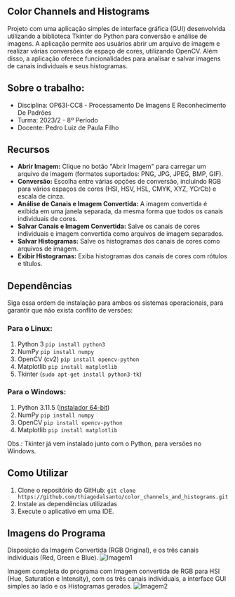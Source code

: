 ## Color Channels and Histograms
Projeto com uma aplicação simples de interface gráfica (GUI) desenvolvida utilizando a biblioteca Tkinter do Python para conversão e análise de imagens. A aplicação permite aos usuários abrir um arquivo de imagem e realizar várias conversões de espaço de cores, utilizando OpenCV. Além disso, a aplicação oferece funcionalidades para analisar e salvar imagens de canais individuais e seus histogramas. 

## Sobre o trabalho:

* Disciplina: OP63I-CC8 - Processamento De Imagens E Reconhecimento De Padrões	
* Turma: 2023/2 - 8º Período
* Docente: Pedro Luiz de Paula Filho

## Recursos 
- **Abrir Imagem:** Clique no botão "Abrir Imagem" para carregar um arquivo de imagem (formatos suportados: PNG, JPG, JPEG, BMP, GIF).
- **Conversão:** Escolha entre várias opções de conversão, incluindo RGB para vários espaços de cores (HSI, HSV, HSL, CMYK, XYZ, YCrCb) e escala de cinza.
- **Análise de Canais e  Imagem Convertida:** A imagem convertida é exibida em uma janela separada, da mesma forma que todos os canais individuais de cores.
- **Salvar Canais e Imagem Convertida:** Salve os canais de cores individuais e imagem convertida como arquivos de imagem separados.
- **Salvar Histogramas:** Salve os histogramas dos canais de cores como arquivos de imagem.
- **Exibir Histogramas:** Exiba histogramas dos canais de cores com rótulos e títulos.

## Dependências
Siga essa ordem de instalação para ambos os sistemas operacionais, para garantir que não exista conflito de versões:

### Para o Linux:
1. Python 3 `pip install python3`
2. NumPy `pip install numpy`
3. OpenCV (cv2) `pip install opencv-python`
4. Matplotlib `pip install matplotlib`
5. Tkinter (`sudo apt-get install python3-tk`)

### Para o Windows:
1. Python 3.11.5 ([Instalador 64-bit](https://www.python.org/downloads/windows/))
2. NumPy `pip install numpy`
3. OpenCV `pip install opencv-python`
4. Matplotlib `pip install matplotlib`

Obs.: Tkinter já vem instalado junto com o Python, para versões no Windows.

## Como Utilizar

1. Clone o repositório do GitHub: `git clone https://github.com/thiagodalsanto/color_channels_and_histograms.git`
2. Instale as dependências utilizadas
3. Execute o aplicativo em uma IDE.

## Imagens do Programa

Disposição da Imagem Convertida (RGB Original), e os três canais individuais (Red, Green e Blue).
![Imagem1](https://i.imgur.com/GM5dVgM.png)

Imagem completa do programa com Imagem convertida de RGB para HSI (Hue, Saturation e Intensity), com os três canais individuais, a interface GUI simples ao lado e os Histogramas gerados.
![Imagem2](https://i.imgur.com/CC60FYs.png)  
